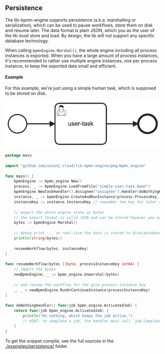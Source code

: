 
## Persistence

The lib-bpmn-engine supports persistence (a.k.a. marshalling or serialization),
which can be used to pause workflows, store them on disk and resume later.
The data format is plain JSON, which you as the user of the lib must store and load.
By design, the lib will not support any specific database technology.

When calling `bpmnEngine.Marshal()`, the whole engine including all process instances is exported.
When you have a large amount of process instances, it's recommended to rather use multiple
engine instances, one per process instance, to keep the exported data small and efficient.

#### Example

For this example, we're just using a simple human task, which is supposed to be stored on disk.

![simple-user-task_bpmn](./examples/persistence/simple-user-task.png)


<!-- MARKDOWN-AUTO-DOCS:START (CODE:src=./examples/persistence/persistence.go) -->
<!-- The below code snippet is automatically added from ./examples/persistence/persistence.go -->
```go
package main

import "github.com/unionj-cloud/lib-bpmn-engine/pkg/bpmn_engine"

func main() {
	bpmnEngine := bpmn_engine.New()
	process, _ := bpmnEngine.LoadFromFile("simple-user-task.bpmn")
	bpmnEngine.NewTaskHandler().Assignee("assignee").Handler(doNothingHandler())
	instance, _ := bpmnEngine.CreateAndRunInstance(process.ProcessKey, nil)
	instanceKey := instance.InstanceKey // remember the key for later continuation

	// export the whole engine state as bytes
	// the export format is valid JSON and can be stored however you want
	bytes := bpmnEngine.Marshal()

	// debug print ... in real-live the data is stored to disk/database
	println(string(bytes))

	resumeWorkflow(bytes, instanceKey)
}

func resumeWorkflow(bytes []byte, processInstanceKey int64) {
	// import the bytes
	newBpmnEngine, _ := bpmn_engine.Unmarshal(bytes)

	// and resume the workflow for the give process instance key
	_, _ = newBpmnEngine.RunOrContinueInstance(processInstanceKey)
}

func doNothingHandler() func(job bpmn_engine.ActivatedJob) {
	return func(job bpmn_engine.ActivatedJob) {
		println("Do nothing, which keeps the job active.")
		// HINT: to complete a job, the handler must call `job.Complete()`
	}
}
```
<!-- MARKDOWN-AUTO-DOCS:END -->

To get the snippet compile, see the full sources in the
[./examples/persistence/](./examples/persistence/) folder.
